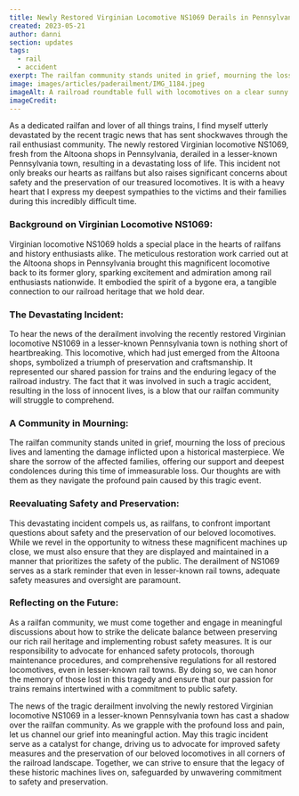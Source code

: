 ```yaml
---
title: Newly Restored Virginian Locomotive NS1069 Derails in Pennsylvania Town!
created: 2023-05-21
author: danni
section: updates
tags:
  - rail
  - accident
exerpt: The railfan community stands united in grief, mourning the loss of precious lives and lamenting the damage inflicted upon a historical masterpiece.
image: images/articles/paderailment/IMG_1184.jpeg
imageAlt: A railroad roundtable full with locomotives on a clear sunny day.
imageCredit:
---
```


As a dedicated railfan and lover of all things trains, I find myself utterly devastated by the recent tragic news that has sent shockwaves through the rail enthusiast community. The newly restored Virginian locomotive NS1069, fresh from the Altoona shops in Pennsylvania, derailed in a lesser-known Pennsylvania town, resulting in a devastating loss of life. This incident not only breaks our hearts as railfans but also raises significant concerns about safety and the preservation of our treasured locomotives. It is with a heavy heart that I express my deepest sympathies to the victims and their families during this incredibly difficult time.

### Background on Virginian Locomotive NS1069:
Virginian locomotive NS1069 holds a special place in the hearts of railfans and history enthusiasts alike. The meticulous restoration work carried out at the Altoona shops in Pennsylvania brought this magnificent locomotive back to its former glory, sparking excitement and admiration among rail enthusiasts nationwide. It embodied the spirit of a bygone era, a tangible connection to our railroad heritage that we hold dear.

### The Devastating Incident:
To hear the news of the derailment involving the recently restored Virginian locomotive NS1069 in a lesser-known Pennsylvania town is nothing short of heartbreaking. This locomotive, which had just emerged from the Altoona shops, symbolized a triumph of preservation and craftsmanship. It represented our shared passion for trains and the enduring legacy of the railroad industry. The fact that it was involved in such a tragic accident, resulting in the loss of innocent lives, is a blow that our railfan community will struggle to comprehend.

### A Community in Mourning:
The railfan community stands united in grief, mourning the loss of precious lives and lamenting the damage inflicted upon a historical masterpiece. We share the sorrow of the affected families, offering our support and deepest condolences during this time of immeasurable loss. Our thoughts are with them as they navigate the profound pain caused by this tragic event.

### Reevaluating Safety and Preservation:
This devastating incident compels us, as railfans, to confront important questions about safety and the preservation of our beloved locomotives. While we revel in the opportunity to witness these magnificent machines up close, we must also ensure that they are displayed and maintained in a manner that prioritizes the safety of the public. The derailment of NS1069 serves as a stark reminder that even in lesser-known rail towns, adequate safety measures and oversight are paramount.

### Reflecting on the Future:
As a railfan community, we must come together and engage in meaningful discussions about how to strike the delicate balance between preserving our rich rail heritage and implementing robust safety measures. It is our responsibility to advocate for enhanced safety protocols, thorough maintenance procedures, and comprehensive regulations for all restored locomotives, even in lesser-known rail towns. By doing so, we can honor the memory of those lost in this tragedy and ensure that our passion for trains remains intertwined with a commitment to public safety.

The news of the tragic derailment involving the newly restored Virginian locomotive NS1069 in a lesser-known Pennsylvania town has cast a shadow over the railfan community. As we grapple with the profound loss and pain, let us channel our grief into meaningful action. May this tragic incident serve as a catalyst for change, driving us to advocate for improved safety measures and the preservation of our beloved locomotives in all corners of the railroad landscape. Together, we can strive to ensure that the legacy of these historic machines lives on, safeguarded by unwavering commitment to safety and preservation.

